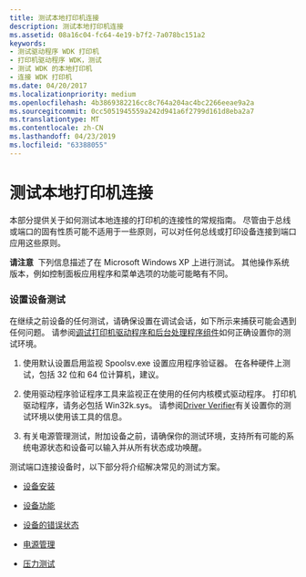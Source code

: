 ```yaml
---
title: 测试本地打印机连接
description: 测试本地打印机连接
ms.assetid: 08a16c04-fc64-4e19-b7f2-7a078bc151a2
keywords:
- 测试驱动程序 WDK 打印机
- 打印机驱动程序 WDK，测试
- 测试 WDK 的本地打印机
- 连接 WDK 打印机
ms.date: 04/20/2017
ms.localizationpriority: medium
ms.openlocfilehash: 4b3869382216cc8c764a204ac4bc2266eeae9a2a
ms.sourcegitcommit: 0cc5051945559a242d941a6f2799d161d8eba2a7
ms.translationtype: MT
ms.contentlocale: zh-CN
ms.lasthandoff: 04/23/2019
ms.locfileid: "63388055"
---
```

# <a name="testing-local-printer-connectivity"></a>测试本地打印机连接


本部分提供关于如何测试本地连接的打印机的连接性的常规指南。 尽管由于总线或端口的固有性质可能不适用于一些原则，可以对任何总线或打印设备连接到端口应用这些原则。

**请注意**  下列信息描述了在 Microsoft Windows XP 上进行测试。 其他操作系统版本，例如控制面板应用程序和菜单选项的功能可能略有不同。

 

### <a name="setting-up-device-testing"></a>设置设备测试

在继续之前设备的任何测试，请确保设置在调试会话，如下所示来捕获可能会遇到任何问题。 请参阅[调试打印机驱动程序和后台处理程序组件](debugging-printer-drivers-and-spooler-components.md)如何正确设置你的测试环境。

1.  使用默认设置启用监视 Spoolsv.exe 设置应用程序验证器。 在各种硬件上测试，包括 32 位和 64 位计算机，建议。

2.  使用驱动程序验证程序工具来监视正在使用的任何内核模式驱动程序。 打印机驱动程序，请务必包括 Win32k.sys。 请参阅[Driver Verifier](https://msdn.microsoft.com/library/windows/hardware/ff545448)有关设置你的测试环境以使用该工具的信息。

3.  有关电源管理测试，附加设备之前，请确保你的测试环境，支持所有可能的系统电源状态和设备可以输入并从所有状态成功唤醒。

测试端口连接设备时，以下部分将介绍解决常见的测试方案。

-   [设备安装](device-installation.md)

-   [设备功能](testing-device-functionality.md)

-   [设备的错误状态](device-error-states.md)

-   [电源管理](power-management.md)

-   [压力测试](stress-testing.md)

 

 




